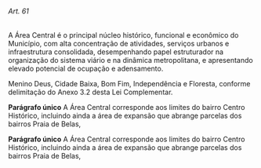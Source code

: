 
###### Art. 61
A Área Central é o principal núcleo histórico, funcional e econômico do Município, com alta concentração de atividades, serviços urbanos e infraestrutura consolidada, desempenhando papel estruturador na organização do sistema viário e na dinâmica metropolitana, e apresentando elevado potencial de ocupação e adensamento.

Menino Deus, Cidade Baixa, Bom Fim, Independência e Floresta, conforme delimitação do Anexo 3.2 desta Lei Complementar.

**Parágrafo único** A Área Central corresponde aos limites do bairro Centro Histórico, incluindo ainda a área de expansão que abrange parcelas dos bairros Praia de Belas,

**Parágrafo único** A Área Central corresponde aos limites do bairro Centro Histórico, incluindo ainda a área de expansão que abrange parcelas dos bairros Praia de Belas,
